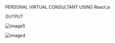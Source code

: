 PERSONAL VIRTUAL CONSULTANT  USING React.js

OUTPUT

![image5](https://github.com/user-attachments/assets/512c3b46-4527-4ab0-8f8d-3e0a24d4953a)
            
![image4](https://github.com/user-attachments/assets/e9a86acf-2c8b-482f-82a9-490f901640c8)
